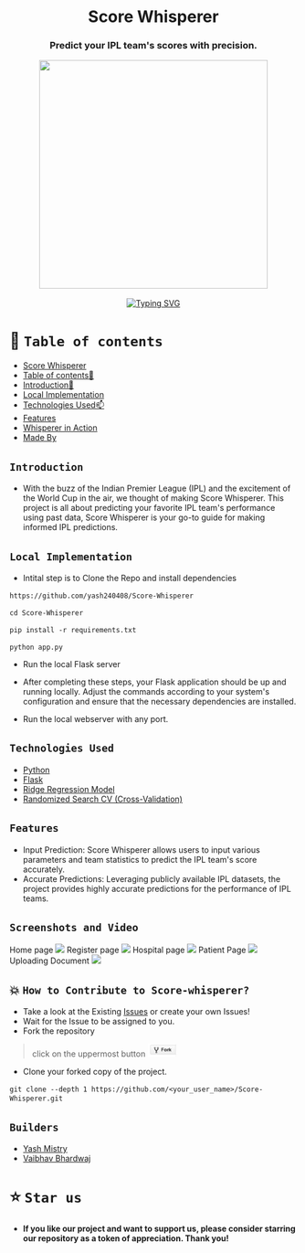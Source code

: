 <div align="center"> 

# Score Whisperer


### Predict your IPL team's scores with precision.
 


<p align="center">
<img  width="400" height="400" src="https://scontent.fdel27-3.fna.fbcdn.net/v/t39.30808-6/355161579_639685014856705_6201407471546062713_n.png?_nc_cat=1&ccb=1-7&_nc_sid=5f2048&_nc_ohc=aA6C8KTLYKkAX-XX40h&_nc_ht=scontent.fdel27-3.fna&oh=00_AfCxr9nCYm_g_Fl9HNguUBLfrwcBsYaeK-XW5mzVlMdG2g&oe=652FC75E">
</p>


  
 [![Typing SVG](https://readme-typing-svg.demolab.com?font=QUARTZO+&pause=1000&color=F72288&width=435&lines=Built+for+MLH+Hackathon+Data+Hackfest++)](https://git.io/typing-svg)
 
 
</div>


# 🧭 `Table of contents`

- [Score Whisperer](#-score-whisperer)
- [Table of contents🧭 ](#-table-of-contents)
- [Introduction🚀](#Introduction)
- [Local Implementation](#-Local-Implementation-)
- [Technologies Used📫](#-Technologies-Used-)
- [Features](#Features)
- [Whisperer in Action](#Screenshots-and-Video)
- [Made By](#Builders)





## `Introduction`
<!--- <div align="center">
<img  width="100" height="120" align="center" src="https://user-images.githubusercontent.com/110530263/225117486-588eb822-df15-44c5-aa77-d6a955fa9002.png">
 </div> --->
 
- With the buzz of the Indian Premier League (IPL) and the excitement of the World Cup in the air, we thought of making Score Whisperer. This project is all about predicting your favorite IPL team's performance using past data, Score Whisperer is your go-to guide for making informed IPL predictions.






## `Local Implementation`
- Intital step is to   Clone the Repo and install dependencies
 ```
https://github.com/yash240408/Score-Whisperer
 ```
 ```
cd Score-Whisperer
 ```
 ```
pip install -r requirements.txt
 ```
 ```
python app.py
 ```
-  Run the local Flask server

-  After completing these steps, your Flask application should be up and running locally. Adjust the commands according to your system's configuration and ensure that the necessary dependencies are installed.
-  Run the local webserver with any port.


## `Technologies Used`
- [Python](https://www.python.org/doc/)
- [Flask](https://flask.palletsprojects.com/en/2.0.x/)
- [Ridge Regression Model](https://scikit-learn.org/stable/modules/linear_model.html#ridge-regression)
- [Randomized Search CV (Cross-Validation)](https://scikit-learn.org/stable/modules/generated/sklearn.model_selection.RandomizedSearchCV.html)

## `Features`
- Input Prediction: Score Whisperer allows users to input various parameters and team statistics to predict the IPL team's score accurately.
- Accurate Predictions: Leveraging publicly available IPL datasets, the project provides highly accurate predictions for the performance of IPL teams.


## `Screenshots and Video`
Home page
![](./img/Homepage.png)
Register page
![](./img/Registerpg.png)
Hospital page
![](./img/Hospitalpg.png)
Patient Page
![](./img/Patientpage.png)
Uploading Document
![](./img/upDoc.png)



## 💥 `How to Contribute to Score-whisperer?`

- Take a look at the Existing [Issues](https://github.com/yash240408/Score-Whisperer/issues) or create your own Issues!
- Wait for the Issue to be assigned to you.
- Fork the repository
>click on the uppermost button <img src="https://raw.githubusercontent.com/NitinJuyal1610/MedChain/main/.github/images/fork.png" width=50>
- Clone your forked copy of the project.
```
git clone --depth 1 https://github.com/<your_user_name>/Score-Whisperer.git

```

## `Builders`
* [Yash Mistry](https://github.com/yash240408)
* [Vaibhav Bhardwaj](https://vxibhxv.co)

# ⭐️ `Star us`
- **If you like our project and want to support us, please consider starring our repository as a token of appreciation. Thank you!**
